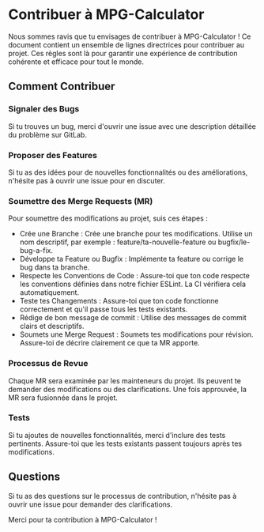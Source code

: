 # Contribuer à MPG-Calculator

Nous sommes ravis que tu envisages de contribuer à MPG-Calculator ! Ce document contient un ensemble de lignes directrices pour contribuer au projet. Ces règles sont là pour garantir une expérience de contribution cohérente et efficace pour tout le monde.

## Comment Contribuer

### Signaler des Bugs
Si tu trouves un bug, merci d'ouvrir une issue avec une description détaillée du problème sur GitLab.

### Proposer des Features
Si tu as des idées pour de nouvelles fonctionnalités ou des améliorations, n'hésite pas à ouvrir une issue pour en discuter.

### Soumettre des Merge Requests (MR)
Pour soumettre des modifications au projet, suis ces étapes :

- Crée une Branche : Crée une branche pour tes modifications. Utilise un nom descriptif, par exemple : feature/ta-nouvelle-feature ou bugfix/le-bug-a-fix.
- Développe ta Feature ou Bugfix : Implémente ta feature ou corrige le bug dans ta branche.
- Respecte les Conventions de Code : Assure-toi que ton code respecte les conventions définies dans notre fichier ESLint. La CI vérifiera cela automatiquement.
- Teste tes Changements : Assure-toi que ton code fonctionne correctement et qu'il passe tous les tests existants.
- Rédige de bon message de commit : Utilise des messages de commit clairs et descriptifs.
- Soumets une Merge Request : Soumets tes modifications pour révision. Assure-toi de décrire clairement ce que ta MR apporte.

### Processus de Revue
Chaque MR sera examinée par les mainteneurs du projet. Ils peuvent te demander des modifications ou des clarifications. Une fois approuvée, la MR sera fusionnée dans le projet.

### Tests
Si tu ajoutes de nouvelles fonctionnalités, merci d'inclure des tests pertinents. Assure-toi que les tests existants passent toujours après tes modifications.

## Questions
Si tu as des questions sur le processus de contribution, n'hésite pas à ouvrir une issue pour demander des clarifications.

Merci pour ta contribution à MPG-Calculator !
